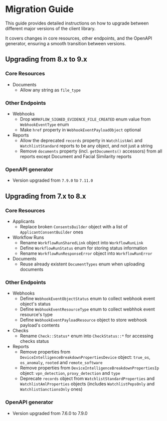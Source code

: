 # Migration Guide

This guide provides detailed instructions on how to upgrade between different
major versions of the client library.

It covers changes in core resources, other endpoints, and the OpenAPI generator,
ensuring a smooth transition between versions.

## Upgrading from 8.x to 9.x

### Core Resources

- Documents
  - Allow any string as `file_type`

### Other Endpoints

- Webhooks
  - Drop `WORKFLOW_SIGNED_EVIDENCE_FILE_CREATED` enum value from `WebhookEventType`
   enum
  - Make `href` property in `WebhookEventPayloadObject` optional
- Reports
  - Allow the deprecated `records` property in `WatchlistAml` and
   `WatchlistStandard` reports to be any object, and not just a string
  - Remove `documents` property (incl. `getDocuments()` accessors) from all
    reports except Document and Facial Similarity reports

### OpenAPI generator

- Version upgraded from `7.9.0` to `7.11.0`

## Upgrading from 7.x to 8.x

### Core Resources

- Applicants
  - Replace broken `ConsentsBuilder` object with a list of `ApplicantConsentBuilder`
    ones
- Workflow Runs
  - Rename `WorkflowRunSharedLink` object into `WorkflowRunLink`
  - Define `WorkflowRunStatus` enum for storing status information
  - Rename `WorkflowRunResponseError` object into `WorkflowRunError`
- Documents
  - Reuse already existent `DocumentTypes` enum when uploading documents

### Other Endpoints

- Webhooks
  - Define `WebhookEventObjectStatus` enum to collect webhook event object's status
  - Define `WebhookEventResourceType` enum to collect webhhok event resource's type
  - Define `WebhookEventPayloadResource` object to store webhook payload's contents
- Checks
  - Rename `Check::Status*` enum into `CheckStatus::*` for accessing checks status
- Reports
  - Remove properties from `DeviceIntelligenceBreakdownPropertiesDevice` object:
    `true_os`, `os_anomaly`, `rooted` and `remote_software`
  - Remove properties from `DeviceIntelligenceBreakdownPropertiesIp` object:
    `vpn_detection`, `proxy_detection` and `type`
  - Deprecate `records` object from `WatchlistStandardProperties` and
    `WatchlistAmlProperties` objects (includes `WatchlistPepsOnly` and
    `WatchlistSanctionsOnly` ones)

### OpenAPI generator

- Version upgraded from 7.6.0 to 7.9.0
